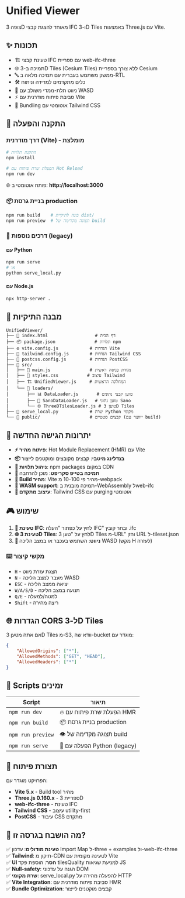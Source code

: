 # Unified Viewer

צופה 3D מאוחד להצגת קבצי IFC ו-3D Tiles באמצעות Three.js עם Vite.

## ✨ תכונות

- 🏗️ טעינת קבצי IFC עם ספריית web-ifc-three
- 🌐 תמיכה ב-3D Tiles (Cesium Tiles) ללא צורך בספריית Cesium
- 🔤 ממשק משתמש בעברית עם תמיכה מלאה ב-RTL
- 🛠️ כלים מתקדמים למדידה וניתוח
- 🚶 ניווט תלת-ממדי משולב עם WASD
- ⚡ סביבת פיתוח מודרנית עם Vite
- 🎨 Bundling אוטומטי עם Tailwind CSS

## 🚀 התקנה והפעלה

### דרך מודרנית (Vite) - מומלצת

```bash
# התקנת תלויות
npm install

# הפעלת שרת פיתוח עם Hot Reload
npm run dev
```

🌐 פותח אוטומטי ב: **http://localhost:3000**

### 📦 בניית גרסת production

```bash
npm run build    # בונה לתיקיית dist/
npm run preview  # תצוגה מקדימה של build
```

### 🔄 דרכים נוספות (legacy)

#### עם Python
```bash
npm run serve
# או
python serve_local.py
```

#### עם Node.js
```bash
npx http-server .
```

## 📁 מבנה התיקיות

```
UnifiedViewer/
├── 📄 index.html                  # דף הבית
├── 📦 package.json               # תלויות npm
├── ⚙️ vite.config.js            # הגדרות Vite  
├── 🎨 tailwind.config.js        # הגדרות Tailwind CSS
├── 🔧 postcss.config.js         # הגדרות PostCSS
├── 📂 src/
│   ├── 🚀 main.js               # נקודת כניסה ראשית
│   ├── 💅 styles.css           # עיצוב Tailwind
│   ├── 🏗️ UnifiedViewer.js     # המחלקה הראשית
│   └── 📂 loaders/
│       ├── 📊 DataLoader.js       # טוען קבצי נתונים
│       ├── 🏢 SanoDataLoader.js   # טוען נתוני Sano
│       └── 🌐 ThreeDTilesLoader.js # טוען 3D Tiles
├── 🐍 serve_local.py            # שרת Python מקומי
└── 📂 public/                   # קבצים סטטיים (ייווצר עם build)
```

## 🎯 יתרונות הגישה החדשה

- **⚡ פיתוח מהיר**: Hot Module Replacement (HMR) עם Vite
- **📦 בנדלינג מיטבי**: קבצים מקובצים ומוקטנים לייצור
- **🔗 ניהול תלויות**: npm packages במקום CDN
- **📘 תמיכה בטייפ סקריפט**: מוכן להרחבה
- **🚀 Build מהיר**: Vite מהיר פי 10-100 מ-webpack
- **🧮 WASM support**: תמיכה מובנית ב-WebAssembly לweb-ifc
- **🎨 עיצוב מתקדם**: Tailwind CSS עם purging אוטומטי

## 🎮 שימוש

1. **📁 טעינת IFC**: לחץ על כפתור "העלה IFC" ובחר קובץ .ifc
2. **🌐 טעינת 3D Tiles**: לחץ על "טען 3D Tiles מ-URL" והזן URL ל-tileset.json
3. **🚶 ניווט**: השתמש בעכבר או במצב הליכה WASD (מקש H לעזרה)

### ⌨️ מקשי קיצור

- `H` - הצגת עזרת ניווט
- `N` - מעבר למצב הליכה WASD  
- `ESC` - יציאה ממצב הליכה
- `W/A/S/D` - תנועה במצב הליכה
- `Q/E` - למטה/למעלה
- `Shift` - ריצה מהירה

## 🌐 הגדרות CORS ל-3D Tiles

אם אתה מטען 3D Tiles מ-S3, וודא שה-bucket מוגדר עם:

```json
{
    "AllowedOrigins": ["*"],
    "AllowedMethods": ["GET", "HEAD"],
    "AllowedHeaders": ["*"]
}
```

## 📜 Scripts זמינים

| Script | תיאור |
|--------|--------|
| `npm run dev` | 🔥 הפעלת שרת פיתוח עם HMR |
| `npm run build` | 📦 בניית גרסת production |
| `npm run preview` | 👁️ תצוגה מקדימה של build |
| `npm run serve` | 🐍 הפעלה עם Python (legacy) |

## 🔧 תצורת פיתוח

הפרויקט מוגדר עם:
- **Vite 5.x** - Build tool מהיר
- **Three.js 0.160.x** - ספריית 3D
- **web-ifc-three** - טעינת IFC
- **Tailwind CSS** - עיצוב utility-first
- **PostCSS** - עיבוד CSS מתקדם

## 🎯 מה הושבח בגרסה זו?

✅ **טעינת מודולים**: עדכון Import Map ל-three + examples ול-web-ifc-three  
✅ **Tailwind**: תיקון מ-CDN לטעינה מקומית עם Vite  
✅ **UI חסר**: הוספת פקד tilesQuality למניעת שגיאות JS  
✅ **Null-safety**: הגנה על עדכוני DOM  
✅ **שרת מקומי**: serve_local.py להפעלה מהירה על HTTP  
✅ **Vite Integration**: סביבת פיתוח מודרנית עם HMR  
✅ **Bundle Optimization**: קבצים מוקטנים לייצור